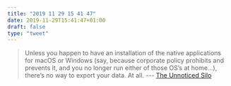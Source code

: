 ```yaml
---
title: "2019 11 29 15 41 47"
date: 2019-11-29T15:41:47+01:00
draft: false
type: "tweet"
---
```

> Unless you happen to have an installation of the native applications for macOS or Windows (say, because corporate policy prohibits and prevents it, and you no longer run either of those OS’s at home…), there’s no way to export your data. At all. --- [The Unnoticed Silo](https://mrkapowski.com/2019/11/the-unnoticed-silo.html)
